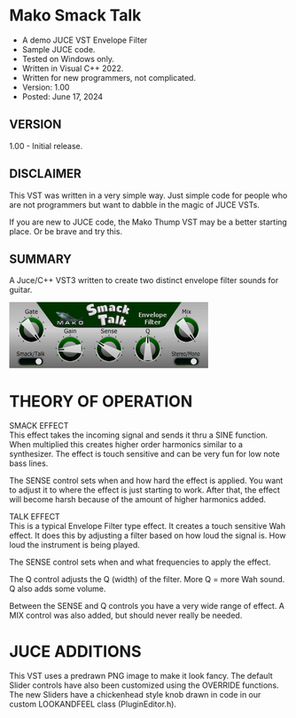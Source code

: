# Mako Smack Talk
* A demo JUCE VST Envelope Filter
* Sample JUCE code.
* Tested on Windows only.
* Written in Visual C++ 2022.
* Written for new programmers, not complicated.
* Version: 1.00
* Posted: June 17, 2024

VERSION
------------------------------------------------------------------
1.00 - Initial release.

DISCLAIMER
------------------------------------------------------------------  
This VST was written in a very simple way. Just simple code for
people who are not programmers but want to dabble in the magic of JUCE VSTs.

If you are new to JUCE code, the Mako Thump VST may be a better
starting place. Or be brave and try this.
       
SUMMARY
------------------------------------------------------------------
A Juce/C++ VST3 written to create two distinct envelope filter sounds for guitar.

![Demo Image](docs/assets/smacktalkdemo.png)

# THEORY OF OPERATION<br />
SMACK EFFECT  
This effect takes the incoming signal and sends it thru a SINE function. When multiplied
this creates higher order harmonics similar to a synthesizer. The effect is touch sensitive and can be very fun
for low note bass lines.  

The SENSE control sets when and how hard the effect is applied. You want to adjust it to where the effect is just starting to work.
After that, the effect will become harsh because of the amount of higher harmonics added.

TALK EFFECT  
This is a typical Envelope Filter type effect. It creates a touch sensitive Wah effect. It does this by adjusting a
filter based on how loud the signal is. How loud the instrument is being played. 

The SENSE control sets when and what frequencies to apply the effect.

The Q control adjusts the Q (width) of the filter. More Q = more Wah sound. Q also adds some volume.

Between the SENSE and Q controls you have a very wide range of effect. A MIX control was also added, but should never really be needed.

# JUCE ADDITIONS  
This VST uses a predrawn PNG image to make it look fancy. The default Slider controls have also been customized using the OVERRIDE functions.
The new Sliders have a chickenhead style knob drawn in code in our custom LOOKANDFEEL class (PluginEditor.h).
